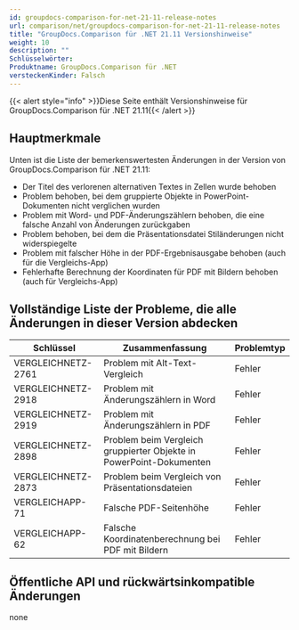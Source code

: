 ```yaml
---
id: groupdocs-comparison-for-net-21-11-release-notes
url: comparison/net/groupdocs-comparison-for-net-21-11-release-notes
title: "GroupDocs.Comparison für .NET 21.11 Versionshinweise"
weight: 10
description: ""
Schlüsselwörter:
Produktname: GroupDocs.Comparison für .NET
versteckenKinder: Falsch
---
```

{{< alert style="info" >}}Diese Seite enthält Versionshinweise für GroupDocs.Comparison für .NET 21.11{{< /alert >}}

## Hauptmerkmale

Unten ist die Liste der bemerkenswertesten Änderungen in der Version von GroupDocs.Comparison für .NET 21.11:

* Der Titel des verlorenen alternativen Textes in Zellen wurde behoben
* Problem behoben, bei dem gruppierte Objekte in PowerPoint-Dokumenten nicht verglichen wurden
* Problem mit Word- und PDF-Änderungszählern behoben, die eine falsche Anzahl von Änderungen zurückgaben
* Problem behoben, bei dem die Präsentationsdatei Stiländerungen nicht widerspiegelte
* Problem mit falscher Höhe in der PDF-Ergebnisausgabe behoben (auch für die Vergleichs-App)
* Fehlerhafte Berechnung der Koordinaten für PDF mit Bildern behoben (auch für Vergleichs-App)

## Vollständige Liste der Probleme, die alle Änderungen in dieser Version abdecken

| Schlüssel | Zusammenfassung | Problemtyp |
| --- | --- | --- |
| VERGLEICHNETZ-2761 | Problem mit Alt-Text-Vergleich | Fehler |
| VERGLEICHNETZ-2918 | Problem mit Änderungszählern in Word | Fehler |
| VERGLEICHNETZ-2919 | Problem mit Änderungszählern in PDF | Fehler |
| VERGLEICHNETZ-2898 | Problem beim Vergleich gruppierter Objekte in PowerPoint-Dokumenten | Fehler |
| VERGLEICHNETZ-2873 | Problem beim Vergleich von Präsentationsdateien | Fehler |
| VERGLEICHAPP-71 | Falsche PDF-Seitenhöhe | Fehler |
| VERGLEICHAPP-62 | Falsche Koordinatenberechnung bei PDF mit Bildern | Fehler |

## Öffentliche API und rückwärtsinkompatible Änderungen
none
